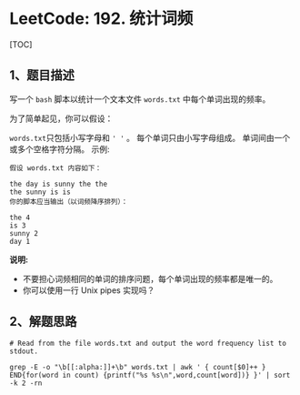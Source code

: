 # LeetCode: 192. 统计词频

[TOC]

## 1、题目描述

写一个 `bash` 脚本以统计一个文本文件 `words.txt` 中每个单词出现的频率。

为了简单起见，你可以假设：

`words.txt`只包括小写字母和 `' '` 。
每个单词只由小写字母组成。
单词间由一个或多个空格字符分隔。
示例:

```
假设 words.txt 内容如下：

the day is sunny the the
the sunny is is
你的脚本应当输出（以词频降序排列）：

the 4
is 3
sunny 2
day 1
```


**说明:**

-   不要担心词频相同的单词的排序问题，每个单词出现的频率都是唯一的。
-   你可以使用一行 Unix pipes 实现吗？



## 2、解题思路

```shell
# Read from the file words.txt and output the word frequency list to stdout.

grep -E -o "\b[[:alpha:]]+\b" words.txt | awk ' { count[$0]++ } END{for(word in count) {printf("%s %s\n",word,count[word])} }' | sort -k 2 -rn
```

